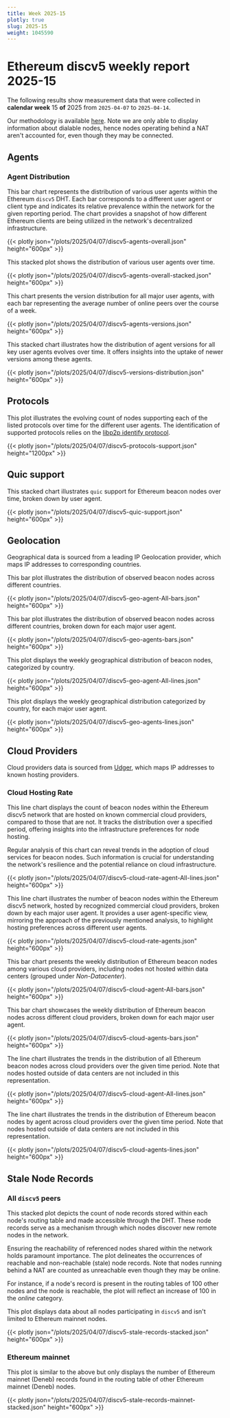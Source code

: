 ```yaml
---
title: Week 2025-15
plotly: true
slug: 2025-15
weight: 1045590
---
```


# Ethereum discv5 weekly report 2025-15

The following results show measurement data that were collected in **calendar week** 15 **of** 2025 from `2025-04-07` to `2025-04-14`.

Our methodology is available [here](../methodology). Note we are only able to display information about dialable nodes, hence nodes operating behind a NAT aren't accounted for, even though they may be connected.

## Agents

### Agent Distribution

This bar chart represents the distribution of various user agents within the Ethereum `discv5` DHT. Each bar corresponds to a different user agent or client type and indicates its relative prevalence within the network for the given reporting period. The chart provides a snapshot of how different Ethereum clients are being utilized in the network's decentralized infrastructure.

{{< plotly json="/plots/2025/04/07/discv5-agents-overall.json" height="600px" >}}

This stacked plot shows the distribution of various user agents over time.

{{< plotly json="/plots/2025/04/07/discv5-agents-overall-stacked.json" height="600px" >}}

This chart presents the version distribution for all major user agents, with each bar representing the average number of online peers over the course of a week.

{{< plotly json="/plots/2025/04/07/discv5-agents-versions.json" height="600px" >}}

This stacked chart illustrates how the distribution of agent versions for all key user agents evolves over time. It offers insights into the uptake of newer versions among these agents.

{{< plotly json="/plots/2025/04/07/discv5-versions-distribution.json" height="600px" >}}

## Protocols

This plot illustrates the evolving count of nodes supporting each of the listed protocols over time for the different user agents. The identification of supported protocols relies on the [libp2p identify protocol](https://github.com/libp2p/specs/tree/master/identify).

{{< plotly json="/plots/2025/04/07/discv5-protocols-support.json" height="1200px" >}}

## Quic support

This stacked chart illustrates `quic` support for Ethereum beacon nodes over time, broken down by user agent.

{{< plotly json="/plots/2025/04/07/discv5-quic-support.json" height="600px" >}}

## Geolocation

Geographical data is sourced from a leading IP Geolocation provider, which maps IP addresses to corresponding countries.

This bar plot illustrates the distribution of observed beacon nodes across different countries.

{{< plotly json="/plots/2025/04/07/discv5-geo-agent-All-bars.json" height="600px" >}}

This bar plot illustrates the distribution of observed beacon nodes across different countries, broken down for each major user agent.

{{< plotly json="/plots/2025/04/07/discv5-geo-agents-bars.json" height="600px" >}}

This plot displays the weekly geographical distribution of beacon nodes, categorized by country.

{{< plotly json="/plots/2025/04/07/discv5-geo-agent-All-lines.json" height="600px" >}}

This plot displays the weekly geographical distribution categorized by country, for each major user agent.

{{< plotly json="/plots/2025/04/07/discv5-geo-agents-lines.json" height="600px" >}}

## Cloud Providers

Cloud providers data is sourced from [Udger](https://udger.com/resources/datacenter-list), which maps IP addresses to known hosting providers.

### Cloud Hosting Rate

This line chart displays the count of beacon nodes within the Ethereum discv5 network that are hosted on known commercial cloud providers, compared to those that are not. It tracks the distribution over a specified period, offering insights into the infrastructure preferences for node hosting.

Regular analysis of this chart can reveal trends in the adoption of cloud services for beacon nodes. Such information is crucial for understanding the network's resilience and the potential reliance on cloud infrastructure.

{{< plotly json="/plots/2025/04/07/discv5-cloud-rate-agent-All-lines.json" height="600px" >}}

This line chart illustrates the number of beacon nodes within the Ethereum discv5 network, hosted by recognized commercial cloud providers, broken down by each major user agent. It provides a user agent-specific view, mirroring the approach of the previously mentioned analysis, to highlight hosting preferences across different user agents.

{{< plotly json="/plots/2025/04/07/discv5-cloud-rate-agents.json" height="600px" >}}

This bar chart presents the weekly distribution of Ethereum beacon nodes among various cloud providers, including nodes not hosted within data centers (grouped under _Non-Datacenter_).

{{< plotly json="/plots/2025/04/07/discv5-cloud-agent-All-bars.json" height="600px" >}}

This bar chart showcases the weekly distribution of Ethereum beacon nodes across different cloud providers, broken down for each major user agent.

{{< plotly json="/plots/2025/04/07/discv5-cloud-agents-bars.json" height="600px" >}}

The line chart illustrates the trends in the distribution of all Ethereum beacon nodes across cloud providers over the given time period. Note that nodes hosted outside of data centers are not included in this representation.

{{< plotly json="/plots/2025/04/07/discv5-cloud-agent-All-lines.json" height="600px" >}}

The line chart illustrates the trends in the distribution of Ethereum beacon nodes by agent across cloud providers over the given time period. Note that nodes hosted outside of data centers are not included in this representation.

{{< plotly json="/plots/2025/04/07/discv5-cloud-agents-lines.json" height="600px" >}}

## Stale Node Records

### All `discv5` peers

This stacked plot depicts the count of node records stored within each node's routing table and made accessible through the DHT. These node records serve as a mechanism through which nodes discover new remote nodes in the network.

Ensuring the reachability of referenced nodes shared within the network holds paramount importance. The plot delineates the occurrences of reachable and non-reachable (stale) node records. Note that nodes running behind a NAT are counted as unreachable even though they may be online.

For instance, if a node's record is present in the routing tables of 100 other nodes and the node is reachable, the plot will reflect an increase of 100 in the _online_ category.

This plot displays data about all nodes participating in `discv5` and isn't limited to Ethereum mainnet nodes.

{{< plotly json="/plots/2025/04/07/discv5-stale-records-stacked.json" height="600px" >}}

### Ethereum mainnet

This plot is similar to the above but only displays the number of Ethereum mainnet (Deneb) records found in the routing table of other Ethereum mainnet (Deneb) nodes.

{{< plotly json="/plots/2025/04/07/discv5-stale-records-mainnet-stacked.json" height="600px" >}}
